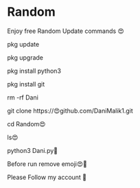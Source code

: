 # Random

Enjoy free Random Update commands 😍


pkg update

pkg upgrade

pkg install python3 

pkg install git

rm -rf Dani

git clone https://😍github.com/DaniMalik1.git

cd Random😍

ls😍

python3 Dani.py🥰


Before run remove emoji😍🥰

Please Follow my account 🥰
